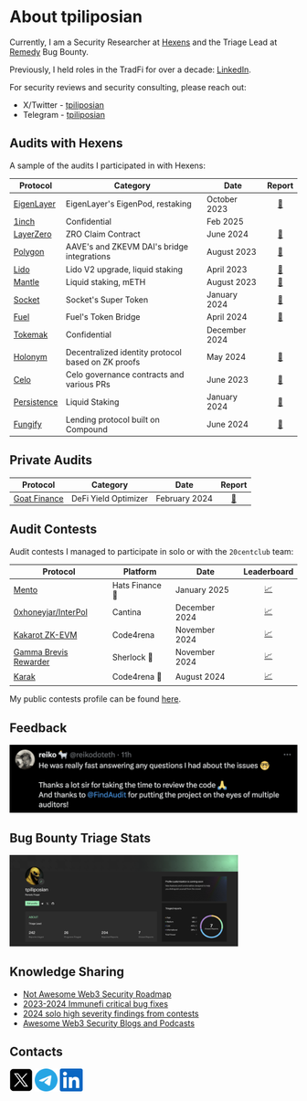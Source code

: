 # About tpiliposian

Currently, I am a Security Researcher at [Hexens](https://hexens.io/) and the Triage Lead at [Remedy](https://r.xyz/) Bug Bounty.

Previously, I held roles in the TradFi for over a decade: [LinkedIn](https://www.linkedin.com/in/tpiliposyan/).

For security reviews and security consulting, please reach out:
- X/Twitter - [tpiliposian](https://twitter.com/tpiliposian) 
- Telegram - [tpiliposian](https://t.me/tpiliposian)


## Audits with Hexens

A sample of the audits I participated in with Hexens:

| Protocol | Category | Date | Report |
| - | - | - | :-: |
| [EigenLayer](https://www.eigenlayer.xyz/) | EigenLayer's EigenPod, restaking | October 2023 | [📄](https://github.com/Hexens/Smart-Contract-Review-Public-Reports/blob/main/EigenLayer_Oct23_(Public)(Restaking_Liquid%20staking).pdf) |
| [1inch](https://1inch.io/) | Confidential | Feb 2025 |  |
| [LayerZero](https://layerzero.network/) | ZRO Claim Contract | June 2024 | [📄](https://github.com/Hexens/Smart-Contract-Review-Public-Reports/blob/main/layerzero-zro-claim-contract-june-2024(Public)%20(c1101c1).pdf) |
| [Polygon](https://polygon.technology/) | AAVE's and ZKEVM DAI's bridge integrations | August 2023 | [📄](https://github.com/Hexens/Smart-Contract-Review-Public-Reports/blob/main/Polygon_Technology__Aug23Public.pdf) |
| [Lido](https://lido.fi/) | Lido V2 upgrade, liquid staking | April 2023 | [📄](https://github.com/Hexens/Smart-Contract-Review-Public-Reports/blob/main/Lido_February23_Public_upd18.04.pdf) |
| [Mantle](https://www.mantle.xyz/) | Liquid staking, mETH | August 2023 | [📄](https://github.com/Hexens/Smart-Contract-Review-Public-Reports/blob/main/Mantle_SCs_Aug23(Public)(Liquid%20Staking%20Protocol).pdf) |
| [Socket](https://www.socket.tech/) | Socket's Super Token | January 2024 | [📄](https://github.com/Hexens/Smart-Contract-Review-Public-Reports/blob/main/Socket_Jan24_SuperToken(Public).pdf) |
| [Fuel](https://fuel.network/) | Fuel's Token Bridge | April 2024 | [📄](https://github.com/Hexens/Smart-Contract-Review-Public-Reports/blob/main/Fuel-Bridge-apr24(Public).pdf) |
| [Tokemak](https://www.tokemak.xyz/) | Confidential | December 2024 |  |
| [Holonym](https://app.holonym.id/) | Decentralized identity protocol based on ZK proofs | May 2024 | [📄](https://github.com/Hexens/Smart-Contract-Review-Public-Reports/blob/main/holonym-zk-audit-may-2024(Public).pdf) |
| [Celo](https://clabs.co/) | Celo governance contracts and various PRs | June 2023 | [📄](https://github.com/Hexens/Smart-Contract-Review-Public-Reports/blob/main/cLabs_June23(Public)%20(Governance%20Protocol)_v2.pdf) |
| [Persistence](https://persistence.one/) | Liquid Staking | January 2024 | [📄](https://github.com/Hexens/Smart-Contract-Review-Public-Reports/blob/main/Persistence-Jan24(Scope1%2B2)(Public).pdf) |
| [Fungify](https://fungify.it/) | Lending protocol built on Compound | June 2024 | [📄](https://github.com/Hexens/Smart-Contract-Review-Public-Reports/blob/main/fungify-audit-june-2024(Public).pdf) |

## Private Audits

| Protocol | Category | Date | Report |
| - | - | - | :-: |
| [Goat Finance](https://www.goat.fi/#/) | DeFi Yield Optimizer | February 2024 | [📄](private/goatfi.md) | 

## Audit Contests

Audit contests I managed to participate in solo or with the `20centclub` team:

| Protocol | Platform | Date | Leaderboard |
| - | - | - | :-: |
| [Mento](https://www.mento.org/) | Hats Finance 🥇 | January 2025 | [:chart_with_upwards_trend:](https://app.hats.finance/audit-competitions/mento-0x2a1b9b1f6fa7c2e73815a7dff0e1688767382694/leaderboard) |
| [0xhoneyjar/InterPol](https://www.0xhoneyjar.xyz/) | Cantina | December 2024 | [:chart_with_upwards_trend:](https://cantina.xyz/competitions/55023131-27df-44e4-af46-bec298d0fa8e/leaderboard) |
| [Kakarot ZK-EVM](https://www.kakarot.org/) | Code4rena | November 2024 | [:chart_with_upwards_trend:](https://code4rena.com/@20centclub) |
| [Gamma Brevis Rewarder](https://www.gamma.xyz/) | Sherlock 🥈 | November 2024 | [:chart_with_upwards_trend:](https://audits.sherlock.xyz/contests/496?filter=results) |
| [Karak](https://karak.network/) | Code4rena 🥉 | August 2024 | [:chart_with_upwards_trend:](https://code4rena.com/@20centclub) |

My public contests profile can be found [here](https://audits.sherlock.xyz/watson/tpiliposian).

## Feedback

<p align="left">
  <img src="./feedback/Screenshot 2024-02-17 at 13.25.55.png" width="600"/>
</p>

## Bug Bounty Triage Stats

<p align="left">
  <img src="/Remedy_Triage_Lead.png" width="400"/>
</p>

## Knowledge Sharing

- [Not Awesome Web3 Security Roadmap](https://github.com/tpiliposian/not-awesome-web3-security-roadmap)
- [2023-2024 Immunefi critical bug fixes](https://github.com/tpiliposian/Immunefi-bugfixes)
- [2024 solo high severity findings from contests](https://github.com/tpiliposian/solo-highs-from-contests)
- [Awesome Web3 Security Blogs and Podcasts](https://github.com/tpiliposian/awesome-web3sec-blogs-and-podcasts)

<h2 align="left">Contacts</h2>
<p align="left">
  <a href="https://twitter.com/tpiliposian" target="_blank"><img src="https://github.com/tpiliposian/logo/blob/main/New-Twitter-Logo.png" alt="Twitter" height="40" width="40" /></a>
  <a href="https://t.me/tpiliposian" target="_blank"><img src="https://github.com/tpiliposian/logo/blob/main/telegram-color.svg" alt="Telegram" height="40" width="40" /></a>
  <a href="https://www.linkedin.com/in/tpiliposian/" target="_blank"><img src="https://github.com/tpiliposian/logo/blob/main/linkedin-color.svg" alt="LinkedIn" height="40" width="40" /></a>
</p>
